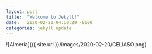 ```yaml
---
layout: post
title:  "Welcome to Jekyll!"
date:   2020-02-20 04:10:29 -0600
categories: jekyll update
---
```


![Almeria]({{ site.url }}/images/2020-02-20/CELIASO.png)